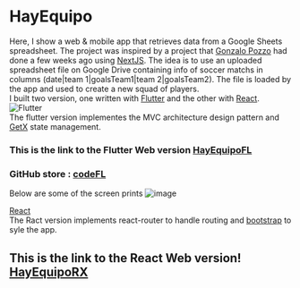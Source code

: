 # HayEquipo

Here, I show a web & mobile app that retrieves data from a Google Sheets spreadsheet. The project was inspired by a project that [Gonzalo Pozzo](https://links.gonzalopozzo.com/) had done a few weeks ago using [NextJS](https://nextjs.org/). The idea is to use an uploaded spreadsheet file on Google Drive containing info of soccer matchs in columns (date|team 1|goalsTeam1|team 2|goalsTeam2). The file is loaded by the app and used to create a new squad of players.<br/>
I built two version, one written with [Flutter](https://flutter.dev/) and the other with [React](https://reactjs.org/).<br/>
![Flutter](https://img.shields.io/badge/Flutter-_-48c0f8?style=for-the-badge&logo=flutter&logoColor=5dccfc)<br/>
The flutter version implementes the MVC architecture design pattern and [GetX](https://pub.dev/packages/get) state management.
### This is the link to the Flutter Web version [HayEquipoFL](https://singular-horse-28c838.netlify.app/) 
### GitHub store : [codeFL](https://github.com/fersilva362/GSheetFlutter/edit/master/README.md)
Below are some of the screen prints 
![image](https://github.com/fersilva362/GSheetFlutter/assets/78646102/d76b2c08-d19f-4e75-8d52-bf765fd59cc2)

[React](https://img.shields.io/badge/React-_-05d6f6?style=for-the-badge&logo=react)<br/>
The Ract version implements react-router to handle routing and [bootstrap](https://react-bootstrap.netlify.app/) to syle the app.
## This is the link to the React Web version! [HayEquipoRX](https://sensational-shortbread-90a9f1.netlify.app/armar-equipo)



